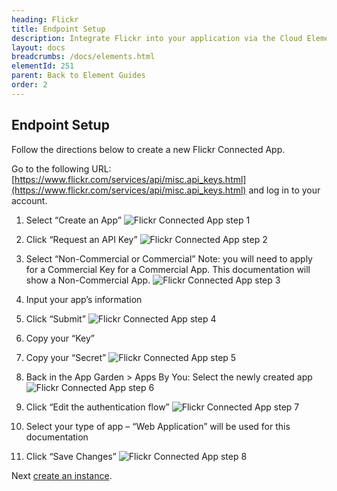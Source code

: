 ```yaml
---
heading: Flickr
title: Endpoint Setup
description: Integrate Flickr into your application via the Cloud Elements APIs.
layout: docs
breadcrumbs: /docs/elements.html
elementId: 251
parent: Back to Element Guides
order: 2
---
```

## Endpoint Setup

Follow the directions below to create a new Flickr Connected App.

Go to the following URL: [https://www.flickr.com/services/api/misc.api_keys.html](https://www.flickr.com/services/api/misc.api_keys.html) and log in to your account.

1. Select “Create an App”
![Flickr Connected App step 1](http://cloud-elements.com/wp-content/uploads/2015/12/FlickrAPI1.png)

2. Click “Request an API Key”
![Flickr Connected App step 2](http://cloud-elements.com/wp-content/uploads/2015/12/FlickrAPI2.png)


3. Select “Non-Commercial or Commercial”  Note: you will need to apply for a Commercial Key for a Commercial App. This documentation will show a Non-Commercial App.
![Flickr Connected App step 3](http://cloud-elements.com/wp-content/uploads/2015/12/FlickrAPI3.png)

4. Input your app’s information

5. Click “Submit”
![Flickr Connected App step 4](http://cloud-elements.com/wp-content/uploads/2015/12/FlickrAPI4.png)

6. Copy your “Key”

7. Copy your “Secret”
![Flickr Connected App step 5](http://cloud-elements.com/wp-content/uploads/2015/12/FlickrAPI5.png)

8. Back in the App Garden > Apps By You: Select the newly created app
![Flickr Connected App step 6](http://cloud-elements.com/wp-content/uploads/2015/12/FlickrAPI5.png)

9. Click “Edit the authentication flow”
![Flickr Connected App step 7](http://cloud-elements.com/wp-content/uploads/2015/12/FlickrAPI7.png)

10. Select your type of app – “Web Application” will be used for this documentation

11. Click “Save Changes”
![Flickr Connected App step 8](http://cloud-elements.com/wp-content/uploads/2015/12/FlickrAPI8.png)

Next [create an instance](flickr-create-instance.html).
